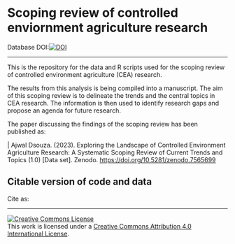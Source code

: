 
# Scoping review of controlled enviornment agriculture research

Database DOI:[![DOI](https://zenodo.org/badge/567229145.svg)](https://zenodo.org/badge/latestdoi/567229145)

------------------------------------------------------------------------

This is the repository for the data and R scripts used for the scoping review of controlled environment agriculture (CEA) research.

The results from this analysis is being compiled into a manuscript. The aim of this scoping review is to delineate the trends and the central topics in CEA research. The information is then used to identify research gaps and propose an agenda for future research.

The paper discussing the findings of the scoping review has been published as:

| Ajwal Dsouza. (2023). Exploring the Landscape of Controlled Environment Agriculture Research: A Systematic Scoping Review of Current Trends and Topics (1.0) [Data set]. Zenodo. https://doi.org/10.5281/zenodo.7565699



## Citable version of code and data

Cite as:

------------------------------------------------------------------------

<a rel="license" href="http://creativecommons.org/licenses/by/4.0/"><img src="https://i.creativecommons.org/l/by/4.0/88x31.png" alt="Creative Commons License" style="border-width:0"/></a><br />This work is licensed under a <a rel="license" href="http://creativecommons.org/licenses/by/4.0/">Creative Commons Attribution 4.0 International License</a>.

